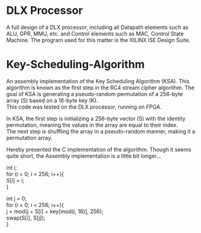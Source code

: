 # DLX Processor  
  
A full design of a DLX processor, including all Datapath elements such as ALU, GPR, MMU, etc. and Control elements such as MAC, Control State Machine.
The program used for this matter is the XILINX ISE Design Suite.  
  
# Key-Scheduling-Algorithm
  
An assembly implementation of the Key Scheduling Algorithm (KSA). This algorithm is known as the first step in the RC4 stream cipher algorithm. The goal of KSA is generating a pseudo-random permutation of a 256-byte array (S) based on a 16-byte key (K).  
This code was tested on the DLX processor, running on FPGA.  
  
In KSA, the first step is initializing a 256-byte vector (S) with the identity permutation, meaning the values in the array are equal to their index.  
The next step is shuffling the array in a pseudo-random manner, making it a permutation array.  
  
Hereby presented the C implementation of the algorithm. Though it seems quite short, the Assembly implementation is a little bit longer...  

int i;  
for (i = 0; i < 256; i++){  
    S[i] = i;  
}  
  
int j = 0;  
for (i = 0; i < 256; i++){  
    j = mod(j + S[i] + key[mod(i, 16)], 256);  
    swap(S[i], S[j]);  
}  
